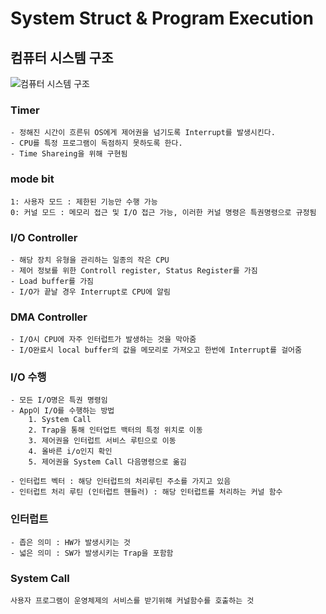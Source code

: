 # System Struct & Program Execution

## 컴퓨터 시스템 구조

![컴퓨터 시스템 구조]()

### Timer
    - 정해진 시간이 흐른뒤 OS에게 제어권을 넘기도록 Interrupt를 발생시킨다.
    - CPU를 특정 프로그램이 독점하지 못하도록 한다.
    - Time Shareing을 위해 구현됨

### mode bit
    1: 사용자 모드 : 제한된 기능만 수행 가능
    0: 커널 모드 : 메모리 접근 및 I/O 접근 가능, 이러한 커널 명령은 특권명령으로 규정됨
    
### I/O Controller
    - 해당 장치 유형을 관리하는 일종의 작은 CPU
    - 제어 정보를 위한 Controll register, Status Register를 가짐
    - Load buffer를 가짐
    - I/O가 끝날 경우 Interrupt로 CPU에 알림

### DMA Controller
    - I/O시 CPU에 자주 인터럽트가 발생하는 것을 막아줌
    - I/O완료시 local buffer의 값을 메모리로 가져오고 한번에 Interrupt를 걸어줌

### I/O 수행 
    - 모든 I/O명은 특권 명령임
    - App이 I/O를 수행하는 방법
        1. System Call
        2. Trap을 통해 인터업트 백터의 특정 위치로 이동
        3. 제어권을 인터럽트 서비스 루틴으로 이동
        4. 올바른 i/o인지 확인 
        5. 제어권을 System Call 다음명령으로 옮김
        
    - 인터럽트 벡터 : 해당 인터럽트의 처리루틴 주소를 가지고 있음
    - 인터럽트 처리 루틴 (인터럽트 핸들러) : 해당 인터럽트를 처리하는 커널 함수
        
### 인터럽트
    - 좁은 의미 : HW가 발생시키는 것
    - 넓은 의미 : SW가 발생시키는 Trap을 포함함
    
### System Call
    사용자 프로그램이 운영체제의 서비스를 받기위해 커널함수를 호출하는 것
    
    
    


